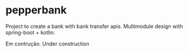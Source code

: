 # pepperbank

Project to create a bank with bank transfer apis. Multimodule design with spring-boot + kotlin.

Em contrução. 
Under construction
